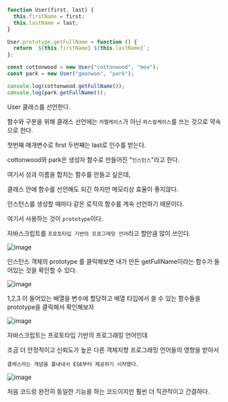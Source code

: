```js
function User(first, last) {
  this.firstName = first;
  this.lastName = last;
}

User.prototype.getFullName = function () {
  return `${this.firstName} ${this.lastName}`;
};

const cottonwood = new User("cottonwood", "moa");
const park = new User("geonwoo", "park");

console.log(cottonwood.getFullName());
console.log(park.getFullName());
```

User 클래스를 선언한다.

함수와 구분을 위해 클래스 선언에는 `카멜케이스`가 아닌 `파스칼케이스`를 쓰는 것으로 약속으로 한다.

첫번째 매개변수로 first 두번째는 last로 인수를 받는다.

cottonwood와 park은 생성자 함수로 만들어진 "`인스턴스`"라고 한다.

여기서 성과 이름을 합치는 함수를 만들고 싶은데,

클래스 안에 함수를 선언해도 되긴 하지만 메모리상 효율이 좋지않다.

인스턴스를 생성할 때마다 같은 로직의 함수를 계속 선언하기 때문이다.

여기서 사용하는 것이 `prototype`이다.

자바스크립트를 `프로토타입 기반의 프로그래밍 언어`라고 할만큼 많이 쓰인다.

![image](https://user-images.githubusercontent.com/79053495/151644639-764efea2-aec0-4fbb-8aff-de183afcfb5c.png)

인스턴스 객체의 prototype 를 클릭해보면 내가 만든 getFullName이라는 함수가 들어있는 것을 확인할 수 있다.

![image](https://user-images.githubusercontent.com/79053495/151644650-dd21bb1e-9a5c-4522-b2ad-4c5f6dbfcf19.png)

1,2,3 이 들어있는 배열을 변수에 할당하고 배열 타입에서 쓸 수 있는 함수들을 prototype을 클릭해서 확인해보자

![image](https://user-images.githubusercontent.com/79053495/151644664-79e7cfb0-9d2e-4299-a3de-3b79f8e89626.png)

자바스크립트는 프로토타입 기반의 프로그래밍 언어인데

조금 더 안정적이고 신뢰도가 높은 다른 객체지향 프로그래밍 언어들의 영향을 받아서

`클래스라는 개념을 흉내내서 ES6부터 제공하기 시작했다.`

![image](https://user-images.githubusercontent.com/79053495/151644675-0c2b9eee-1390-4a9a-a9a3-02eb8eaa73a4.png)

처음 코드랑 완전히 동일한 기능을 하는 코드이지만 훨씬 더 직관적이고 간결하다.
